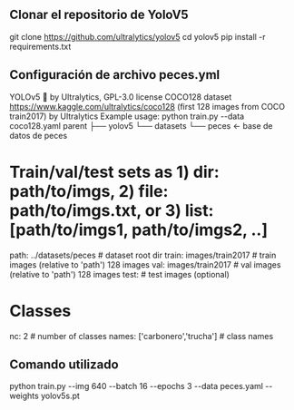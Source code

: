 ## Clonar el repositorio de YoloV5

git clone https://github.com/ultralytics/yolov5
cd yolov5
pip install -r requirements.txt

## Configuración de archivo peces.yml

YOLOv5 🚀 by Ultralytics, GPL-3.0 license
COCO128 dataset https://www.kaggle.com/ultralytics/coco128 (first 128 images from COCO train2017) by Ultralytics
Example usage: python train.py --data coco128.yaml
parent
├── yolov5
└── datasets
     └── peces  ← base de datos de peces


# Train/val/test sets as 1) dir: path/to/imgs, 2) file: path/to/imgs.txt, or 3) list: [path/to/imgs1, path/to/imgs2, ..]
path: ../datasets/peces  # dataset root dir
train: images/train2017  # train images (relative to 'path') 128 images
val: images/train2017  # val images (relative to 'path') 128 images
test:  # test images (optional)

# Classes
nc: 2  # number of classes
names: ['carbonero','trucha']  # class names

## Comando utilizado

python train.py --img 640 --batch 16 --epochs 3 --data peces.yaml --weights yolov5s.pt

